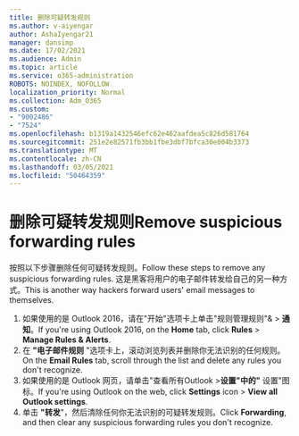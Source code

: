 ```yaml
---
title: 删除可疑转发规则
ms.author: v-aiyengar
author: AshaIyengar21
manager: dansimp
ms.date: 17/02/2021
ms.audience: Admin
ms.topic: article
ms.service: o365-administration
ROBOTS: NOINDEX, NOFOLLOW
localization_priority: Normal
ms.collection: Adm_O365
ms.custom:
- "9002486"
- "7524"
ms.openlocfilehash: b1319a1432546efc62e462aafdea5c826d581764
ms.sourcegitcommit: 251e2e82571fb3bb1fbe3dbf7bfca30e004b3373
ms.translationtype: MT
ms.contentlocale: zh-CN
ms.lasthandoff: 03/05/2021
ms.locfileid: "50464359"
---
```

# <a name="remove-suspicious-forwarding-rules"></a><span data-ttu-id="40660-102">删除可疑转发规则</span><span class="sxs-lookup"><span data-stu-id="40660-102">Remove suspicious forwarding rules</span></span>

<span data-ttu-id="40660-103">按照以下步骤删除任何可疑转发规则。</span><span class="sxs-lookup"><span data-stu-id="40660-103">Follow these steps to remove any suspicious forwarding rules.</span></span> <span data-ttu-id="40660-104">这是黑客将用户的电子邮件转发给自己的另一种方式。</span><span class="sxs-lookup"><span data-stu-id="40660-104">This is another way hackers forward users' email messages to themselves.</span></span>

1. <span data-ttu-id="40660-105">如果使用的是 Outlook 2016，请在"开始"选项卡上单击"规则管理规则"&  >  **通知**。</span><span class="sxs-lookup"><span data-stu-id="40660-105">If you're using Outlook 2016, on the **Home** tab, click **Rules** > **Manage Rules & Alerts**.</span></span> 
1. <span data-ttu-id="40660-106">在 **"电子邮件规则** "选项卡上，滚动浏览列表并删除你无法识别的任何规则。</span><span class="sxs-lookup"><span data-stu-id="40660-106">On the **Email Rules** tab, scroll through the list and delete any rules you don't recognize.</span></span>
1. <span data-ttu-id="40660-107">如果使用的是 Outlook 网页，请单击"查看所有Outlook >**设置"中的"** 设置"图标。</span><span class="sxs-lookup"><span data-stu-id="40660-107">If you're using Outlook on the web, click **Settings** icon > **View all Outlook settings**.</span></span>
1. <span data-ttu-id="40660-108">单击 **"转发**"，然后清除任何你无法识别的可疑转发规则。</span><span class="sxs-lookup"><span data-stu-id="40660-108">Click **Forwarding**, and then clear any suspicious forwarding rules you don't recognize.</span></span>
